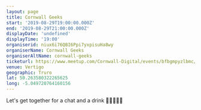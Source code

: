 ```yaml
---
layout: page
title: Cornwall Geeks
start: '2019-08-29T19:00:00.000Z'
end: '2019-08-29T21:00:00.000Z'
displayDate: 'undefined'
displayTime: '19:00'
organiserid: niux6i76QBI6Ppi7yxpisuHa8wy
organiserName: Cornwall Geeks
organiserAltName: cornwall-geeks
ticketurl: https://www.meetup.com/Cornwall-Digital/events/bfbgmpyzlbmc/
venue: Vertigo
geographic: Truro
lat: 50.263580322265625
long: -5.049720764160156
---
```

<p>Let's get together for a chat and a drink 👩‍💻🍻👨‍💻</p> 
